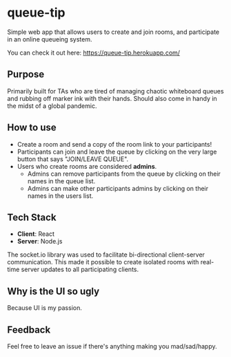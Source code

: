 # queue-tip
Simple web app that allows users to create and join rooms, and participate in an online queueing system.

You can check it out here: https://queue-tip.herokuapp.com/

## Purpose
Primarily built for TAs who are tired of managing chaotic whiteboard queues and rubbing off marker ink with their hands. Should also come in handy in the midst of a global pandemic.

## How to use
- Create a room and send a copy of the room link to your participants!
- Participants can join and leave the queue by clicking on the very large button that says "JOIN/LEAVE QUEUE".
- Users who create rooms are considered **admins**.
  - Admins can remove participants from the queue by clicking on their names in the queue list.
  - Admins can make other participants admins by clicking on their names in the users list.

## Tech Stack
- **Client**: React
- **Server**: Node.js

The socket.io library was used to facilitate bi-directional client-server communication. This made it possible to create isolated rooms with real-time server updates to all participating clients.

## Why is the UI so ugly
Because UI is my passion.

## Feedback
Feel free to leave an issue if there's anything making you mad/sad/happy.